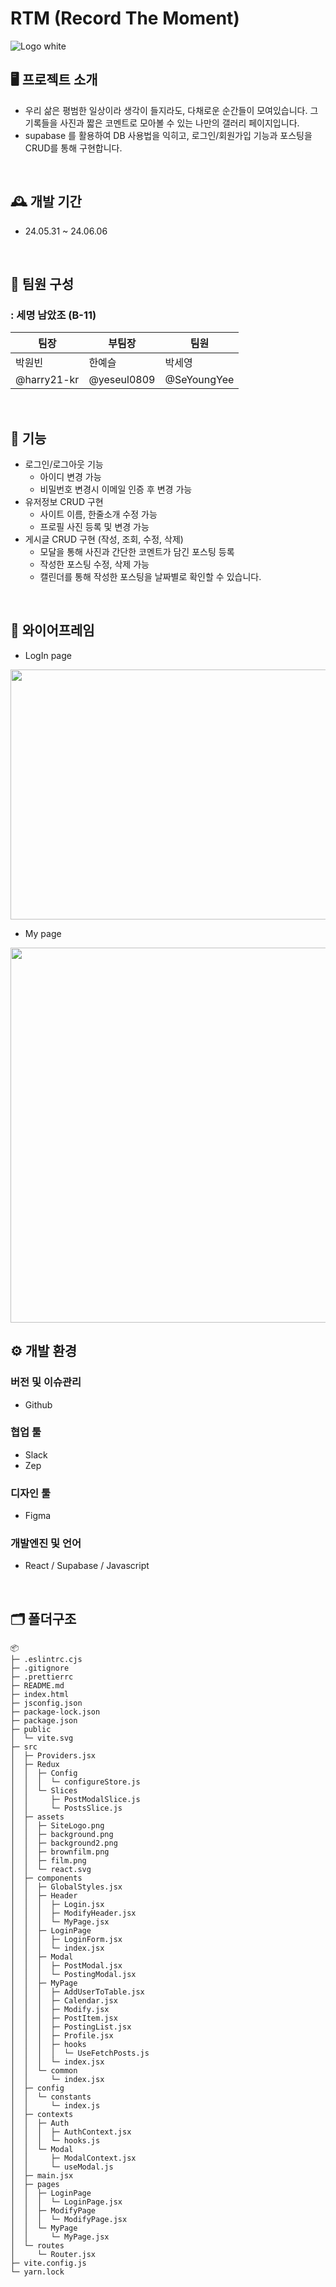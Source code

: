 # RTM (Record The Moment)

![Logo white](https://github.com/harry21-kr/RTM/assets/166012944/7dff6169-cb3a-45fd-b66d-c744535959e2)

## 🖥️ 프로젝트 소개

- 우리 삶은 평범한 일상이라 생각이 들지라도, 다채로운 순간들이 모여있습니다. 그 기록들을 사진과 짧은 코멘트로 모아볼 수 있는 나만의 갤러리 페이지입니다.
- supabase 를 활용하여 DB 사용법을 익히고, 로그인/회원가입 기능과 포스팅을 CRUD를 통해 구현합니다.

<br>

## 🕰️ 개발 기간

- 24.05.31 ~ 24.06.06

<br>

## 💠 팀원 구성

### : 세명 남았조 (B-11)

| 팀장        | 부팀장      | 팀원        |
| ----------- | ----------- | ----------- |
| 박원빈      | 한예슬      | 박세영      |
| @harry21-kr | @yeseul0809 | @SeYoungYee |

<br>

## 📌 기능

- 로그인/로그아웃 기능
  - 아이디 변경 가능
  - 비밀번호 변경시 이메일 인증 후 변경 가능
- 유저정보 CRUD 구현
  - 사이트 이름, 한줄소개 수정 가능
  - 프로필 사진 등록 및 변경 가능
- 게시글 CRUD 구현 (작성, 조회, 수정, 삭제)
  - 모달을 통해 사진과 간단한 코멘트가 담긴 포스팅 등록
  - 작성한 포스팅 수정, 삭제 가능
  - 캘린더를 통해 작성한 포스팅을 날짜별로 확인할 수 있습니다.

<br>

## 📝 와이어프레임

- LogIn page
<img src="https://github.com/harry21-kr/RTM/assets/166012944/aa90f66b-9ef9-4583-9e82-f4064dea03b6" width="600" height="400">

- My page
<img src="https://github.com/harry21-kr/RTM/assets/166012944/c2b6d859-a6d0-4ad3-a6e0-d4cccebb9326" width="600" height="600">

<br>

## ⚙️ 개발 환경

### 버전 및 이슈관리

- Github

### 협업 툴

- Slack
- Zep

### 디자인 툴

- Figma

### 개발엔진 및 언어

- React / Supabase / Javascript

<br>

## 🗂️ 폴더구조

```
📦
├─ .eslintrc.cjs
├─ .gitignore
├─ .prettierrc
├─ README.md
├─ index.html
├─ jsconfig.json
├─ package-lock.json
├─ package.json
├─ public
│  └─ vite.svg
├─ src
│  ├─ Providers.jsx
│  ├─ Redux
│  │  ├─ Config
│  │  │  └─ configureStore.js
│  │  └─ Slices
│  │     ├─ PostModalSlice.js
│  │     └─ PostsSlice.js
│  ├─ assets
│  │  ├─ SiteLogo.png
│  │  ├─ background.png
│  │  ├─ background2.png
│  │  ├─ brownfilm.png
│  │  ├─ film.png
│  │  └─ react.svg
│  ├─ components
│  │  ├─ GlobalStyles.jsx
│  │  ├─ Header
│  │  │  ├─ Login.jsx
│  │  │  ├─ ModifyHeader.jsx
│  │  │  └─ MyPage.jsx
│  │  ├─ LoginPage
│  │  │  ├─ LoginForm.jsx
│  │  │  └─ index.jsx
│  │  ├─ Modal
│  │  │  ├─ PostModal.jsx
│  │  │  └─ PostingModal.jsx
│  │  ├─ MyPage
│  │  │  ├─ AddUserToTable.jsx
│  │  │  ├─ Calendar.jsx
│  │  │  ├─ Modify.jsx
│  │  │  ├─ PostItem.jsx
│  │  │  ├─ PostingList.jsx
│  │  │  ├─ Profile.jsx
│  │  │  ├─ hooks
│  │  │  │  └─ UseFetchPosts.js
│  │  │  └─ index.jsx
│  │  └─ common
│  │     └─ index.jsx
│  ├─ config
│  │  └─ constants
│  │     └─ index.js
│  ├─ contexts
│  │  ├─ Auth
│  │  │  ├─ AuthContext.jsx
│  │  │  └─ hooks.js
│  │  └─ Modal
│  │     ├─ ModalContext.jsx
│  │     └─ useModal.js
│  ├─ main.jsx
│  ├─ pages
│  │  ├─ LoginPage
│  │  │  └─ LoginPage.jsx
│  │  ├─ ModifyPage
│  │  │  └─ ModifyPage.jsx
│  │  └─ MyPage
│  │     └─ MyPage.jsx
│  └─ routes
│     └─ Router.jsx
├─ vite.config.js
└─ yarn.lock
```
